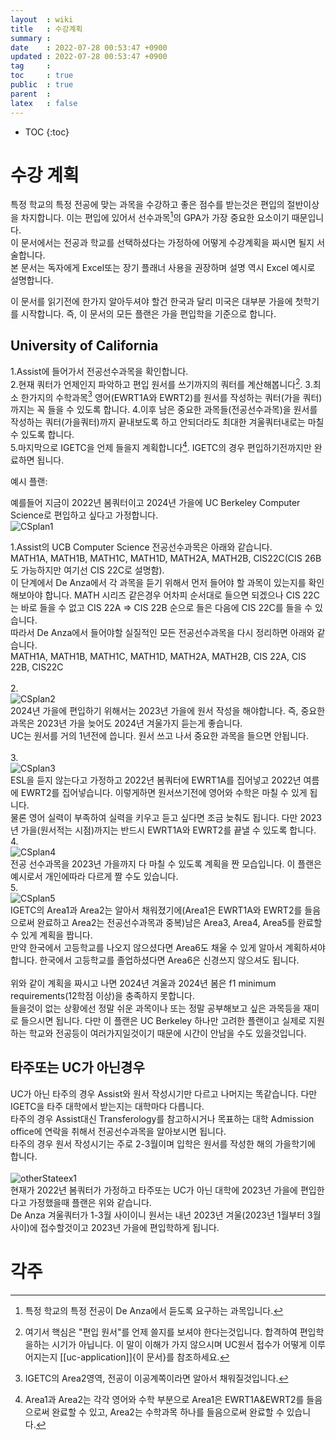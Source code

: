 ```yaml
---
layout  : wiki
title   : 수강계획
summary : 
date    : 2022-07-28 00:53:47 +0900
updated : 2022-07-28 00:53:47 +0900
tag     : 
toc     : true
public  : true
parent  : 
latex   : false
---
```

* TOC
{:toc}

# 수강 계획

특정 학교의 특정 전공에 맞는 과목을 수강하고 좋은 점수를 받는것은 편입의 절반이상을 차지합니다. 이는 편입에 있어서 선수과목[^1]의 GPA가 가장 중요한 요소이기 때문입니다.  
이 문서에서는 전공과 학교를 선택하셨다는 가정하에 어떻게 수강계획을 짜시면 될지 서술합니다.  
본 문서는 독자에게 Excel또는 장기 플래너 사용을 권장하며 설명 역시 Excel 예시로 설명합니다.  

이 문서를 읽기전에 한가지 알아두셔야 할건 한국과 달리 미국은 대부분 가을에 첫학기를 시작합니다. 즉, 이 문서의 모든 플랜은 가을 편입학을 기준으로 합니다.

## University of California
1.Assist에 들어가서 전공선수과목을 확인합니다.  
2.현재 쿼터가 언제인지 파악하고 편입 원서를 쓰기까지의 쿼터를 계산해봅니다[^3].
3.최소 한가지의 수학과목[^4] 영어(EWRT1A와 EWRT2)를 원서를 작성하는 쿼터(가을 쿼터)까지는 꼭 들을 수 있도록 합니다.
4.이후 남은 중요한 과목들(전공선수과목)을 원서를 작성하는 쿼터(가을쿼터)까지 끝내보도록 하고 안되더라도 최대한 겨울쿼터내로는 마칠 수 있도록 합니다.  
5.마지막으로 IGETC을 언제 들을지 계획합니다[^5]. IGETC의 경우 편입하기전까지만 완료하면 됩니다.

예시 플랜:

예를들어 지금이 2022년 봄쿼터이고 2024년 가을에 UC Berkeley Computer Science로 편입하고 싶다고 가정합니다.  
![CSplan1](https://user-images.githubusercontent.com/108209464/181665311-9ba4d0ec-1e01-448c-92a4-aa370d848cdd.PNG)
<br/>

1.Assist의 UCB Computer Science 전공선수과목은 아래와 같습니다.  
MATH1A, MATH1B, MATH1C, MATH1D, MATH2A, MATH2B, CIS22C(CIS 26B도 가능하지만 여기선 CIS 22C로 설명함).  
이 단계에서 De Anza에서 각 과목을 듣기 위해서 먼저 들어야 할 과목이 있는지를 확인해보아야 합니다.
MATH 시리즈 같은경우 어차피 순서대로 들으면 되겠으나 CIS 22C는 바로 들을 수 없고 CIS 22A => CIS 22B 순으로 들은 다음에 CIS 22C를 들을 수 있습니다.  
따라서 De Anza에서 들어야할 실질적인 모든 전공선수과목을 다시 정리하면 아래와 같습니다.  
MATH1A, MATH1B, MATH1C, MATH1D, MATH2A, MATH2B, CIS 22A, CIS 22B, CIS22C  
<br/>
2.  
![CSplan2](https://user-images.githubusercontent.com/108209464/181665525-5ec57084-1a2e-46e4-9601-ce56af36dcc3.PNG)  
2024년 가을에 편입하기 위해서는 2023년 가을에 원서 작성을 해야합니다. 즉, 중요한 과목은 2023년 가을 늦어도 2024년 겨울가지 듣는게 좋습니다.  
UC는 원서를 거의 1년전에 씁니다. 원서 쓰고 나서 중요한 과목을 들으면 안됩니다.  
<br/>
3.  
![CSplan3](https://user-images.githubusercontent.com/108209464/181665880-952adc81-596f-4c8f-98b8-708787c8bd8d.PNG)  
ESL을 듣지 않는다고 가정하고 2022년 봄쿼터에 EWRT1A를 집어넣고 2022년 여름에 EWRT2를 집어넣습니다. 이렇게하면 원서쓰기전에 영어와 수학은 마칠 수 있게 됩니다.  
물론 영어 실력이 부족하여 실력을 키우고 듣고 싶다면 조금 늦춰도 됩니다. 다만 2023년 가을(원서적는 시점)까지는 반드시 EWRT1A와 EWRT2를 끝낼 수 있도록 합니다.
4.  
![CSplan4](https://user-images.githubusercontent.com/108209464/181666805-a3b35c72-6784-473f-b60c-34518305ad0f.PNG)   
전공 선수과목을 2023년 가을까지 다 마칠 수 있도록 계획을 짠 모습입니다. 이 플랜은 예시로서 개인에따라 다르게 짤 수도 있습니다.  
5.  
![CSplan5](https://user-images.githubusercontent.com/108209464/181667324-af3822f4-377d-4aa0-951d-b4a1f649333f.PNG)  
IGETC의 Area1과 Area2는 알아서 채워졌기에(Area1은 EWRT1A와 EWRT2를 들음으로써 완료하고 Area2는 전공선수과목과 중복)남은 Area3, Area4, Area5를 완료할 수 있게 계획을 짭니다.  
만약 한국에서 고등학교를 나오지 않으셨다면 Area6도 채울 수 있게 알아서 계획하셔야 합니다. 한국에서 고등학교를 졸업하셨다면 Area6은 신경쓰지 않으셔도 됩니다.  
<br/>
위와 같이 계획을 짜시고 나면 2024년 겨울과 2024년 봄은 f1 minimum requirements(12학점 이상)을 충족하지 못합니다.  
들을것이 없는 상황에선 정말 쉬운 과목이나 또는 정말 공부해보고 싶은 과목등을 재미로 들으시면 됩니다. 다만 이 플랜은 UC Berkeley 하나만 고려한 플랜이고 실제로 지원하는 학교와 전공등이 여러가지일것이기 때문에 시간이 안남을 수도 있을것입니다.

## 타주또는 UC가 아닌경우
UC가 아닌 타주의 경우 Assist와 원서 작성시기만 다르고 나머지는 똑같습니다. 다만 IGETC을 타주 대학에서 받는지는 대학마다 다릅니다.  
타주의 경우 Assist대신 Transferology를 참고하시거나 목표하는 대학 Admission office에 연락을 취해서 전공선수과목을 알아보시면 됩니다.  
타주의 경우 원서 작성시기는 주로 2-3월이며 입학은 원서를 작성한 해의 가을학기에 합니다.  
<br/>
![otherStateex1](https://user-images.githubusercontent.com/108209464/181668837-5075d3b7-51dd-4656-be77-680068a4be8a.PNG)  
현재가 2022년 봄쿼터가 가정하고 타주또는 UC가 아닌 대학에 2023년 가을에 편입한다고 가정했을때 플랜은 위와 같습니다.  
De Anza 겨울쿼터가 1-3월 사이이니 원서는 내년 2023년 겨울(2023년 1월부터 3월사이)에 접수할것이고 2023년 가을에 편입학하게 됩니다.


# 각주
[^1]: 특정 학교의 특정 전공이 De Anza에서 듣도록 요구하는 과목입니다.  
[^2]: UC 시스템의 선수과목 리스트를 잘 정리해둔 사이트 입니다. Assist에 대한 자세한 설명은 [[assist]]{여기}를 참조하세요.  
[^3]: 여기서 핵심은 "편입 원서"를 언제 쓸지를 보셔야 한다는것입니다. 합격하여 편입학을하는 시기가 아닙니다. 이 말이 이해가 가지 않으시며 UC원서 접수가 어떻게 이루어지는지 [[uc-application]]{이 문서}를 참조하세요.  
[^4]: IGETC의 Area2영역, 전공이 이공계쪽이라면 알아서 채워질것입니다.  
[^5]: Area1과 Area2는 각각 영어와 수학 부분으로 Area1은 EWRT1A&EWRT2를 들음으로써 완료할 수 있고, Area2는 수학과목 하나를 들음으로써 완료할 수 있습니다.  
